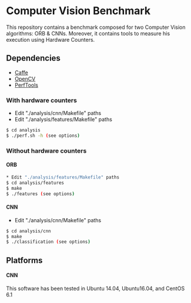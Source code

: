 # Computer Vision Benchmark
This repository contains a benchmark composed for two Computer Vision algorithms: ORB & CNNs. Moreover, it contains tools to measure his execution using Hardware Counters.

## Dependencies
* [Caffe](https://github.com/BVLC/caffe)
* [OpenCV](https://github.com/opencv/opencv)
* [PerfTools](https://perf.wiki.kernel.org/index.php/Main_Page)

### With hardware counters
* Edit "./analysis/cnn/Makefile" paths
* Edit "./analysis/features/Makefile" paths
```sh
$ cd analysis
$ ./perf.sh -h (see options)
```

### Without hardware counters
#### ORB
```sh
* Edit "./analysis/features/Makefile" paths
$ cd analysis/features 
$ make
$ ./features (see options)
```
#### CNN
* Edit "./analysis/cnn/Makefile" paths
```sh
$ cd analysis/cnn
$ make
$ ./classification (see options)
```
## Platforms
#### CNN
This software has been tested in Ubuntu 14.04, Ubuntu16.04, and CentOS 6.1

